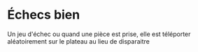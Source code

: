 # Échecs bien
Un jeu d'échec ou quand une pièce est prise, elle est téléporter aléatoirement sur le plateau au lieu de disparaitre
